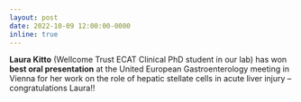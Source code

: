 ```yaml
---
layout: post
date: 2022-10-09 12:00:00-0000
inline: true
---
```



<b>Laura Kitto</b> (Wellcome Trust ECAT Clinical PhD student in our lab) has won <b>best oral presentation</b> at the United European Gastroenterology meeting in Vienna for her work on the role of hepatic stellate cells in acute liver injury – congratulations Laura!!
